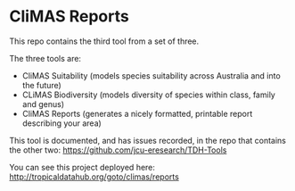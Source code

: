 CliMAS Reports
==============

This repo contains the third tool from a set of three.

The three tools are:
- CliMAS Suitability (models species suitability across Australia and into the future)
- CLiMAS Biodiversity (models diversity of species within class, family and genus)
- CliMAS Reports (generates a nicely formatted, printable report describing your area)

This tool is documented, and has issues recorded, in the repo that contains the other two:
https://github.com/jcu-eresearch/TDH-Tools

You can see this project deployed here:
http://tropicaldatahub.org/goto/climas/reports

